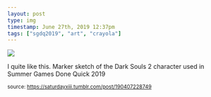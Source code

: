 ```yaml
---
layout: post
type: img
timestamp: June 27th, 2019 12:37pm
tags: ["sgdq2019", "art", "crayola"]
---
```

<img src="https://saturdayxiii.github.io/media/190407228749.jpg"/>

I quite like this.
Marker sketch of the Dark Souls 2 character used in Summer Games Done Quick 2019
<br/>
 
  
<small>source: https://saturdayxiii.tumblr.com/post/190407228749</small>